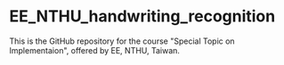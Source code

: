 # EE_NTHU_handwriting_recognition

This is the GitHub repository for the course "Special Topic on Implementaion", offered by EE, NTHU, Taiwan.
